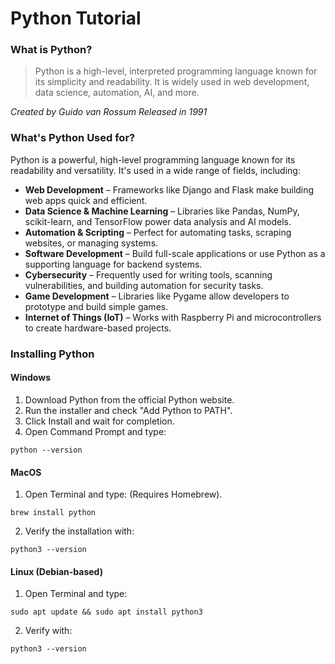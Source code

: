 # Python Tutorial

### What is Python?
> Python is a high-level, interpreted programming language known for its simplicity and readability. It is widely used in web development, data science, automation, AI, and more.

*Created by Guido van Rossum*
*Released in 1991*

### What's Python Used for?
Python is a powerful, high-level programming language known for its readability and versatility. It's used in a wide range of fields, including:

- **Web Development** – Frameworks like Django and Flask make building web apps quick and efficient.
- **Data Science & Machine Learning** – Libraries like Pandas, NumPy, scikit-learn, and TensorFlow power data analysis and AI models.
- **Automation & Scripting** – Perfect for automating tasks, scraping websites, or managing systems.
- **Software Development** – Build full-scale applications or use Python as a supporting language for backend systems.
- **Cybersecurity** – Frequently used for writing tools, scanning vulnerabilities, and building automation for security tasks.
- **Game Development** – Libraries like Pygame allow developers to prototype and build simple games.
- **Internet of Things (IoT)** – Works with Raspberry Pi and microcontrollers to create hardware-based projects.

### Installing Python

#### Windows
1. Download Python from the official Python website.
2. Run the installer and check "Add Python to PATH".
3. Click Install and wait for completion.
4. Open Command Prompt and type:
```
python --version
```
#### MacOS
1. Open Terminal and type: (Requires Homebrew).
```
brew install python
```
2. Verify the installation with:
```
python3 --version
```

#### Linux (Debian-based)
1. Open Terminal and type:
```
sudo apt update && sudo apt install python3
```
2. Verify with:
```
python3 --version
```